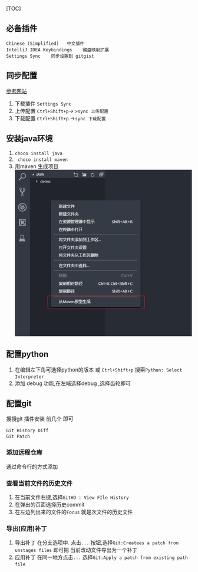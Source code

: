 [TOC]

## 必备插件
```
Chinese (Simplified)   中文插件
IntelliJ IDEA Keybindings    键盘映射扩展
Settings Sync    同步设置到 gitgist
```
## 同步配置
[参考网站](https://tmr.js.org/p/fa3b8081/)
1. 下载插件
`Settings Sync
`
2. 上传配置
`Ctrl+Shift+p`-> `>sync 上传配置`
3. 下载配置
`Ctrl+Shift+p` ->`sync 下载配置`


## 安装java环境
1. `choco install java`
2. ` choco install maven`
3. 用maven 生成项目
![](images/Snipaste_2018-12-06_14-10-27.png)

## 配置python
1. 在编辑左下角可选择python的版本 
    或 `Ctrl+Shift+p` 搜索`Python: Select Interpreter`
2. 添加 debug 功能,在左端选择debug ,选择齿轮即可


## 配置git
搜搜git 插件安装 前几个 即可
```
Git History Diff
Git Patch
```
### 添加远程仓库
通过命令行的方式添加

### 查看当前文件的历史文件
1. 在当前文件右键,选择`GitHD : View FIle History`
2. 在弹出的页面选择历史commit 
3. 在左边列出来的文件的`Focus` 就是次文件的历史文件

###  导出(应用)补丁
1. 导出补丁
在分支选项中. 点击`...` 按钮,选择`Git:Createes a patch fron unstages files` 即可把 当前改动文件导出为一个补丁
2. 应用补丁
在同一地方点击`...` 选择`Git:Apply a patch from existing path file`
 






